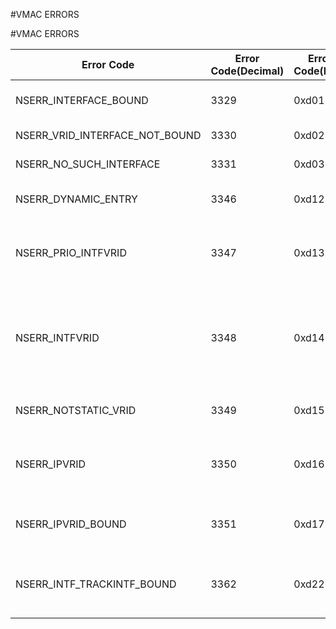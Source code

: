 #VMAC ERRORS

#VMAC ERRORS



<table><thead><tr><th>Error Code</th><th>Error Code(Decimal)</th><th>Error Code(Hex)</th><th>Error Message</th></tr></thead><tbody><tr><td>NSERR_INTERFACE_BOUND</td><td>3329</td><td>0xd01</td><td>Interface already bound</td><tr><tr><td>NSERR_VRID_INTERFACE_NOT_BOUND</td><td>3330</td><td>0xd02</td><td>Interface not bound</td><tr><tr><td>NSERR_NO_SUCH_INTERFACE</td><td>3331</td><td>0xd03</td><td>No such interface</td><tr><tr><td>NSERR_DYNAMIC_ENTRY</td><td>3346</td><td>0xd12</td><td>Dynaimc Entry exists.</td><tr><tr><td>NSERR_PRIO_INTFVRID</td><td>3347</td><td>0xd13</td><td>Invalid Priority for interface bound VRID</td><tr><tr><td>NSERR_INTFVRID</td><td>3348</td><td>0xd14</td><td>Binding interface is not allowed for Dynamic or IP bound VRID</td><tr><tr><td>NSERR_NOTSTATIC_VRID</td><td>3349</td><td>0xd15</td><td>Not a Configured VRID</td><tr><tr><td>NSERR_IPVRID</td><td>3350</td><td>0xd16</td><td>IP binding is not allowed for Interface VRID</td><tr><tr><td>NSERR_IPVRID_BOUND</td><td>3351</td><td>0xd17</td><td>VRID already bound to this IP</td><tr><tr><td>NSERR_INTF_TRACKINTF_BOUND</td><td>3362</td><td>0xd22</td><td>Interfaces can either be tracked or bound to a vrID.</td><tr></tbody></table>
